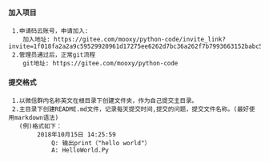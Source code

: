 #### 加入项目
     1.申请码云账号，申请加入:
        加入地址: https://gitee.com/mooxy/python-code/invite_link?invite=1f018fa2a2a9c59529920961d17275ee6262d7bc36a262f7b7993663152babc5e03d72dc66c801ed2deb438a7165bb6e
     2.管理员通过后，正常git流程
        git地址: https://gitee.com/mooxy/python-code
#### 提交格式
     1.以微信群内名称英文在根目录下创建文件夹，作为自己提交主目录。
     2.主目录下创建README.md文件，记录每天提交时间,提交的问题，提交文件名称。(最好使用markdown语法)
       (例)格式如下： 
            2018年10月15日 14:25:59
                Q: 输出print（"hello world"）
                A: HelloWorld.Py